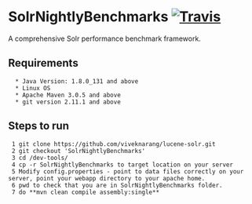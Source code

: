 # SolrNightlyBenchmarks  [![Travis](https://img.shields.io/travis/rust-lang/rust.svg?style=plastic)]()

A comprehensive Solr performance benchmark framework.

## Requirements

      * Java Version: 1.8.0_131 and above
      * Linux OS
      * Apache Maven 3.0.5 and above
      * git version 2.11.1 and above

## Steps to run

     1 git clone https://github.com/viveknarang/lucene-solr.git
     2 git checkout 'SolrNightlyBenchmarks'
     3 cd /dev-tools/
     4 cp -r SolrNightlyBenchmarks to target location on your server
     5 Modify config.properties - point to data files correctly on your server, point your webapp directory to your apache home.
     6 pwd to check that you are in SolrNightlyBenchmarks folder. 
     7 do **mvn clean compile assembly:single**
      
